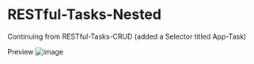 # RESTful-Tasks-Nested
Continuing from RESTful-Tasks-CRUD (added a Selector titled App-Task)

Preview
![image](https://user-images.githubusercontent.com/25292047/65085677-cadd4800-d963-11e9-97ac-b0867c40ba09.png)
